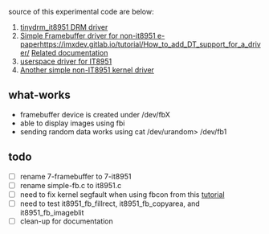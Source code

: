source of this experimental code are below:
  1) [tinydrm_it8951 DRM driver](https://github.com/aldwinhermanudin/tinydrm_it8951)
  2) [Simple Framebuffer driver for non-it8951 e-paper](https://github.com/aldwinhermanudin/hermod)https://imxdev.gitlab.io/tutorial/How_to_add_DT_support_for_a_driver/ 
  [Related documentation](https://blog.react0r.com/2019/09/20/prototype-low-power-low-cost-linux-terminal-device/)
  3) [userspace driver for IT8951](https://github.com/aldwinhermanudin/PaperTTY)
  4) [Another simple non-IT8951 kernel driver](https://github.com/aldwinhermanudin/mangOH/tree/master/experimental/waveshare_eink/linux_kernel_modules)

## what-works
 - framebuffer device is created under /dev/fbX
 - able to display images using fbi
 - sending random data works using cat /dev/urandom> /dev/fb1

## todo
 - [ ] rename 7-framebuffer to 7-it8951
 - [ ] rename simple-fb.c to it8951.c
 - [ ] need to fix kernel segfault when using fbcon from this [tutorial](https://github.com/aldwinhermanudin/tinydrm_it8951/blob/master/README.md)
 - [ ] need to test it8951_fb_fillrect, it8951_fb_copyarea, and it8951_fb_imageblit
 - [ ] clean-up for documentation
